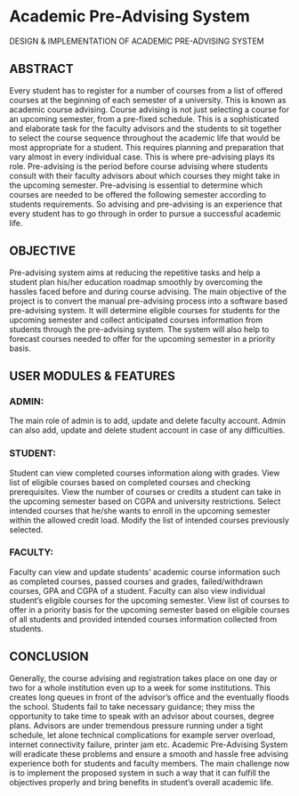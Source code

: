 # Academic Pre-Advising System
DESIGN & IMPLEMENTATION OF ACADEMIC PRE-ADVISING SYSTEM

## ABSTRACT
Every student has to register for a number of courses from a list of offered courses at the beginning of each semester of a university. This is known as academic course advising. Course advising is not just selecting a course for an upcoming semester, from a pre-fixed schedule. This is a sophisticated and elaborate task for the faculty advisors and the students to sit together to select the course sequence throughout the academic life that would be most appropriate for a student. This requires planning and preparation that vary almost in every individual case. This is where pre-advising plays its role. Pre-advising is the period before course advising where students consult with their faculty advisors about which courses they might take in the upcoming semester. Pre-advising is essential to determine which courses are needed to be offered the following semester according to students requirements. So advising and pre-advising is an experience that every student has to go through in order to pursue a successful academic life. 

## OBJECTIVE
Pre-advising system aims at reducing the repetitive tasks and help a student plan his/her education roadmap smoothly by overcoming the hassles faced before and during course advising. The main objective of the project is to convert the manual pre-advising process into a software based pre-advising system. It will determine eligible courses for students for the upcoming semester and collect anticipated courses information from students through the pre-advising system. The system will also help to forecast courses needed to offer for the upcoming semester in a priority basis. 

## USER MODULES & FEATURES
### ADMIN: 
The main role of admin is to add, update and delete faculty account. Admin can also add, update and delete student account in case of any difficulties.
### STUDENT: 
Student can view completed courses information along with grades. View list of eligible courses based on completed courses and checking prerequisites. View the number of courses or credits a student can take in the upcoming semester based on CGPA and university restrictions. Select intended courses that he/she wants to enroll in the upcoming semester within the allowed credit load. Modify the list of intended courses previously selected.
### FACULTY: 
Faculty can view and update students’ academic course information such as completed courses, passed courses and grades, failed/withdrawn courses, GPA and CGPA of a student. Faculty can also view individual student’s eligible courses for the upcoming semester. View list of courses to offer in a priority basis for the upcoming semester based on eligible courses of all students and provided intended courses information collected from students.

## CONCLUSION
Generally, the course advising and registration takes place on one day or two for a whole institution even up to a week for some institutions. This creates long queues in front of the advisor’s office and the eventually floods the school. Students fail to take necessary guidance; they miss the opportunity to take time to speak with an advisor about courses, degree plans. Advisors are under tremendous pressure running under a tight schedule, let alone technical complications for example server overload, internet connectivity failure, printer jam etc. Academic Pre-Advising System will eradicate these problems and ensure a smooth and hassle free advising experience both for students and faculty members. The main challenge now is to implement the proposed system in such a way that it can fulfill the objectives properly and bring benefits in student’s overall academic life.  
